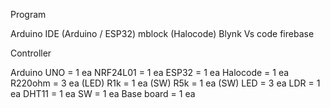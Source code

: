 Program


Arduino IDE (Arduino / ESP32)
mblock (Halocode)
Blynk
Vs code
firebase


Controller

 Arduino UNO  = 1 ea
 NRF24L01  = 1 ea
 ESP32 = 1 ea
 Halocode = 1 ea
 R220ohm = 3 ea (LED)
 R1k   = 1 ea (SW)
 R5k   = 1 ea (SW)
 LED   = 3 ea
 LDR   = 1 ea
 DHT11 = 1 ea
 SW    = 1 ea
 Base board = 1 ea

